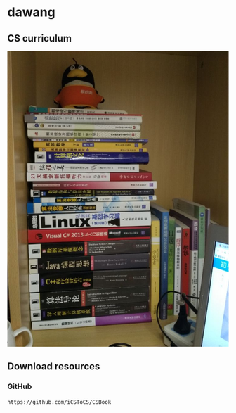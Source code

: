 # dawang

## CS curriculum

![CS curriculum](IMG/10a4d8f4614621fad2650968e85fbb68_720w.jpg)

## Download resources

### GitHub

```
https://github.com/iCSToCS/CSBook
```
